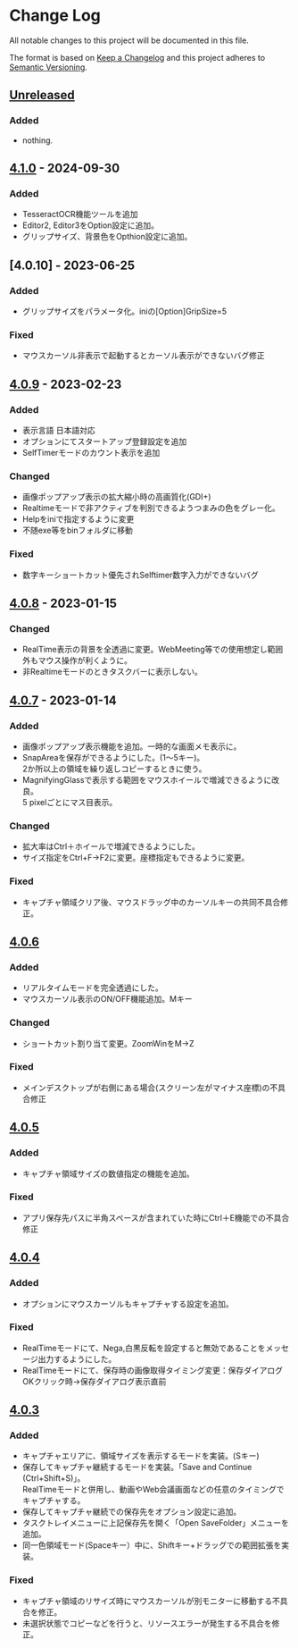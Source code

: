 # Change Log
All notable changes to this project will be documented in this file.

The format is based on [Keep a Changelog](http://keepachangelog.com/)
and this project adheres to [Semantic Versioning](http://semver.org/).

## [Unreleased]
### Added
- nothing.

## [4.1.0] - 2024-09-30
### Added
- TesseractOCR機能ツールを追加
- Editor2, Editor3をOption設定に追加。
- グリップサイズ、背景色をOpthion設定に追加。

## [4.0.10] - 2023-06-25
### Added
- グリップサイズをパラメータ化。iniの[Option]GripSize=5
### Fixed
- マウスカーソル非表示で起動するとカーソル表示ができないバグ修正

## [4.0.9] - 2023-02-23
### Added
- 表示言語 日本語対応
- オプションにてスタートアップ登録設定を追加
- SelfTimerモードのカウント表示を追加
### Changed
- 画像ポップアップ表示の拡大縮小時の高画質化(GDI+)
- Realtimeモードで非アクティブを判別できるようつまみの色をグレー化。
- Helpをiniで指定するように変更
- 不随exe等をbinフォルダに移動
### Fixed
- 数字キーショートカット優先されSelftimer数字入力ができないバグ

## [4.0.8] - 2023-01-15
### Changed
- RealTime表示の背景を全透過に変更。WebMeeting等での使用想定し範囲外もマウス操作が利くように。
- 非Realtimeモードのときタスクバーに表示しない。

## [4.0.7] - 2023-01-14
### Added
- 画像ポップアップ表示機能を追加。一時的な画面メモ表示に。
- SnapAreaを保存ができるようにした。(1～5キー)。<br>2か所以上の領域を繰り返しコピーするときに使う。
- MagnifyingGlassで表示する範囲をマウスホイールで増減できるように改良。<br>5 pixelごとにマス目表示。
### Changed
- 拡大率はCtrl＋ホイールで増減できるようにした。
- サイズ指定をCtrl+F→F2に変更。座標指定もできるように変更。
### Fixed
- キャプチャ領域クリア後、マウスドラッグ中のカーソルキーの共同不具合修正。

## [4.0.6] 
### Added
- リアルタイムモードを完全透過にした。
- マウスカーソル表示のON/OFF機能追加。Mキー
### Changed
- ショートカット割り当て変更。ZoomWinをM→Z
### Fixed
- メインデスクトップが右側にある場合(スクリーン左がマイナス座標)の不具合修正

## [4.0.5] 
### Added
- キャプチャ領域サイズの数値指定の機能を追加。
### Fixed
- アプリ保存先パスに半角スペースが含まれていた時にCtrl＋E機能での不具合修正

## [4.0.4] 
### Added
- オプションにマウスカーソルもキャプチャする設定を追加。
### Fixed
- RealTimeモードにて、Nega,白黒反転を設定すると無効であることをメッセージ出力するようにした。
- RealTimeモードにて、保存時の画像取得タイミング変更：保存ダイアログOKクリック時→保存ダイアログ表示直前

## [4.0.3] 
### Added
- キャプチャエリアに、領域サイズを表示するモードを実装。(Sキー)
- 保存してキャプチャ継続するモードを実装。「Save and Continue (Ctrl+Shift+S)」。<br>
  RealTimeモードと併用し、動画やWeb会議画面などの任意のタイミングでキャプチャする。
- 保存してキャプチャ継続での保存先をオプション設定に追加。
- タスクトレイメニューに上記保存先を開く「Open SaveFolder」メニューを追加。
- 同一色領域モード(Spaceキー）中に、Shiftキー+ドラッグでの範囲拡張を実装。
### Fixed
- キャプチャ領域のリサイズ時にマウスカーソルが別モニターに移動する不具合を修正。
- 未選択状態でコピーなどを行うと、リソースエラーが発生する不具合を修正。
     

[Unreleased]: https://github.com/kaz-tezza/snap4/compare/v4.1.0...HEAD
[4.1.0]: https://github.com/kaz-tezza/snap4/compare/v4.0.9...v4.1.0
[4.0.9]: https://github.com/kaz-tezza/snap4/compare/v4.0.8...v4.0.9
[4.0.8]: https://github.com/kaz-tezza/snap4/compare/v4.0.7...v4.0.8
[4.0.7]: https://github.com/kaz-tezza/snap4/compare/v4.0.6...v4.0.7
[4.0.6]: https://github.com/kaz-tezza/snap4/compare/v4.0.5...v4.0.6
[4.0.5]: https://github.com/kaz-tezza/snap4/compare/v4.0.4...v4.0.5
[4.0.4]: https://github.com/kaz-tezza/snap4/compare/v4.0.3...v4.0.4
[4.0.3]: https://github.com/kaz-tezza/snap4/compare/v4.0.0...v4.0.3
